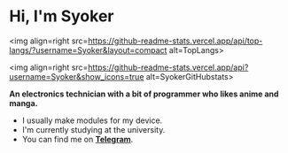 # Hi, I'm Syoker

<img align=right src=https://github-readme-stats.vercel.app/api/top-langs/?username=Syoker&layout=compact alt=TopLangs>

<img align=right src=https://github-readme-stats.vercel.app/api?username=Syoker&show_icons=true alt=SyokerGitHubstats>

**An electronics technician with a bit of programmer who likes anime and manga.**

- I usually make modules for my device.
- I'm currently studying at the university.
- You can find me on **[Telegram](https://t.me/Syoker)**.